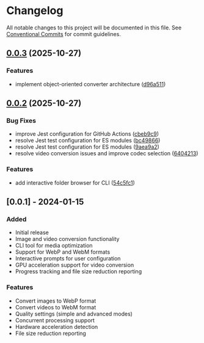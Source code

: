# Changelog

All notable changes to this project will be documented in this file. See [Conventional Commits](https://www.conventionalcommits.org/en/v1.0.0/) for commit guidelines.

## [0.0.3](https://github.com/dioKR/media-to-web/compare/v0.0.2...v0.0.3) (2025-10-27)

### Features

- implement object-oriented converter architecture ([d96a511](https://github.com/dioKR/media-to-web/commit/d96a5117ca564ed80ad805a7ee473c4abfd0a431))

## [0.0.2](https://github.com/dioKR/media-to-web/compare/54c5fc1a6c91a0143358e566f1a5b14f6b96ce30...v0.0.2) (2025-10-27)

### Bug Fixes

- improve Jest configuration for GitHub Actions ([cbeb9c9](https://github.com/dioKR/media-to-web/commit/cbeb9c9b334d43b133939c8b5b067ea671603d66))
- resolve Jest test configuration for ES modules ([bc49866](https://github.com/dioKR/media-to-web/commit/bc49866445da54d46a00f6c8d17423541554892b))
- resolve Jest test configuration for ES modules ([9aea9a2](https://github.com/dioKR/media-to-web/commit/9aea9a2340063d7d9d5122b0a03672cc82fcf58e))
- resolve video conversion issues and improve codec selection ([6404213](https://github.com/dioKR/media-to-web/commit/64042139787b8b652d57c3d37432c0801b5fefa2))

### Features

- add interactive folder browser for CLI ([54c5fc1](https://github.com/dioKR/media-to-web/commit/54c5fc1a6c91a0143358e566f1a5b14f6b96ce30))

## [0.0.1] - 2024-01-15

### Added

- Initial release
- Image and video conversion functionality
- CLI tool for media optimization
- Support for WebP and WebM formats
- Interactive prompts for user configuration
- GPU acceleration support for video conversion
- Progress tracking and file size reduction reporting

### Features

- Convert images to WebP format
- Convert videos to WebM format
- Quality settings (simple and advanced modes)
- Concurrent processing support
- Hardware acceleration detection
- File size reduction reporting
